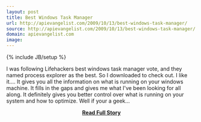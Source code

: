 ```yaml
---
layout: post
title: Best Windows Task Manager
url: http://apievangelist.com/2009/10/13/best-windows-task-manager/
source: http://apievangelist.com/2009/10/13/best-windows-task-manager/
domain: apievangelist.com
image: 
---
```

{% include JB/setup %}<p>I was following Lifehackers best windows task manager vote, and they named process explorer as the best.
So I downloaded to check out. I like it....
It gives you all the information on what is running on your windows machine. It fills in the gaps and gives me what I've been looking for all along.
It definitely gives you better control over what is running on your system and how to optimize. Well if your a geek...
</p>
<center><p><a href="http://apievangelist.com/2009/10/13/best-windows-task-manager/" style='padding:25px; font-sze:18px; font-weight: bold;'>Read Full Story</a></p></center>
